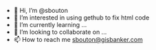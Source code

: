 - 👋 Hi, I’m @sbouton
- 👀 I’m interested in using gethub to fix html code
- 🌱 I’m currently learning ...
- 💞️ I’m looking to collaborate on ...
- 📫 How to reach me sbouton@gisbanker.com
<!---
sbouton1952/sbouton1952 is a ✨ special ✨ repository because its `README.md` (this file) appears on your GitHub profile.
You can click the Preview link to take a look at your changes.
--->
